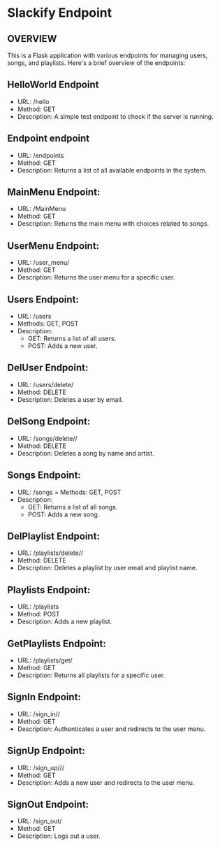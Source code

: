# Slackify Endpoint

## OVERVIEW

This is a Flask application with various endpoints for managing users, songs, and playlists. Here's a brief overview of the endpoints:

## HelloWorld Endpoint
- URL: /hello
- Method: GET
- Description: A simple test endpoint to check if the server is running.

## Endpoint endpoint
- URL: /endpoints
- Method: GET
- Description: Returns a list of all available endpoints in the system.

## MainMenu Endpoint:
- URL: /MainMenu
- Method: GET
- Description: Returns the main menu with choices related to songs.

## UserMenu Endpoint:
- URL: /user_menu/<email>
- Method: GET
- Description: Returns the user menu for a specific user.

## Users Endpoint:
- URL: /users
- Methods: GET, POST
- Description:
  - GET: Returns a list of all users.
  - POST: Adds a new user.

## DelUser Endpoint:
- URL: /users/delete/<email>
- Method: DELETE
- Description: Deletes a user by email.

## DelSong Endpoint:
- URL: /songs/delete/<name>/<artist>
- Method: DELETE
- Description: Deletes a song by name and artist.

## Songs Endpoint:
- URL: /songs
= Methods: GET, POST
- Description:
  - GET: Returns a list of all songs.
  - POST: Adds a new song.

## DelPlaylist Endpoint:
- URL: /playlists/delete/<email>/<name>
- Method: DELETE
- Description: Deletes a playlist by user email and playlist name.

## Playlists Endpoint:
- URL: /playlists
- Method: POST
- Description: Adds a new playlist.

## GetPlaylists Endpoint:
- URL: /playlists/get/<email>
- Method: GET
- Description: Returns all playlists for a specific user.

## SignIn Endpoint:
- URL: /sign_in/<email>/<password>
- Method: GET
- Description: Authenticates a user and redirects to the user menu.

## SignUp Endpoint:
- URL: /sign_up/<email>/<password>/<username>
- Method: GET
- Description: Adds a new user and redirects to the user menu.

## SignOut Endpoint:
- URL: /sign_out/<email>
- Method: GET
- Description: Logs out a user.
